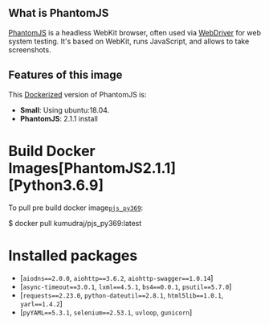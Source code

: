 ## What is PhantomJS

[PhantomJS][phantomjs] is a headless WebKit browser, often used via [WebDriver][webdriver] for web system testing.
It's based on WebKit, runs JavaScript, and allows to take screenshots.

## Features of this image

This [Dockerized][docker] version of PhantomJS is:
* **Small**: Using ubuntu:18.04.
* **PhantomJS**: 2.1.1 install 
 
# Build Docker Images[PhantomJS2.1.1][Python3.6.9]
To pull pre build docker image[`pjs_py369`](https://hub.docker.com/repository/docker/kumudraj/pjs_py369):

$ docker pull kumudraj/pjs_py369:latest

# Installed packages
  * [`aiodns==2.0.0`, `aiohttp==3.6.2`, `aiohttp-swagger==1.0.14`]
  * [`async-timeout==3.0.1`, `lxml==4.5.1`, `bs4==0.0.1`, `psutil==5.7.0`]
  * [`requests==2.23.0`, `python-dateutil==2.8.1`, `html5lib==1.0.1`, `yarl==1.4.2`]
  * [`pyYAML==5.3.1`, `selenium==2.53.1`, `uvloop`, `gunicorn`]

[phantomjs]:        http://phantomjs.org/
[docker]:           https://www.docker.io/
[webdriver]:        http://www.seleniumhq.org/projects/webdriver/
